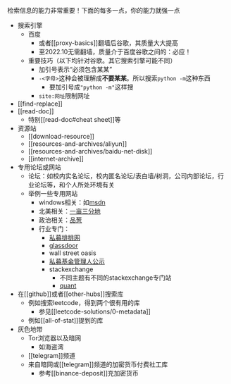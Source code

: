 检索信息的能力非常重要！下面的每多一点，你的能力就强一点
- 搜索引擎
  - 百度
    - 或者[[proxy-basics]]翻墙后谷歌，其质量大大提高
    - 至2022.10无需翻墙，质量介于百度谷歌之间的：必应！
  - 重要技巧（以下均针对谷歌。其它搜索引擎可能不同）
    - 加引号表示“必须包含某某”
    - `-<字母>`这种会被理解成**不要某某**。所以搜索`python -m`这种东西
      - 要加引号成`"python -m"`这样搜
    - `site:网址`限制网址
- [[find-replace]]
- [[read-doc]]
  - 特别[[read-doc#cheat sheet]]等
- 资源站
  - [[download-resource]]
  - [[resources-and-archives/aliyun]]
  - [[resources-and-archives/baidu-net-disk]]
  - [[internet-archive]]
- 专用论坛或网站
  - 论坛：如校内实名论坛，校内匿名论坛/表白墙/树洞，公司内部论坛，行业论坛等，和个人所处环境有关
  - 举例一些专用网站
    - windows相关：如[msdn](https://msdn.itellyou.cn/)
    - 北美相关：[一亩三分地](https://www.1point3acres.com/)
    - 政治相关：[品葱](https://pincong.rocks/)
    - 行业专门：
      - [私募排排网](https://www.simuwang.com/)
      - [glassdoor](https://www.glassdoor.com/member/home/index.htm)
      - wall street oasis
      - [私募基金管理人公示](https://gs.amac.org.cn/)
      - stackexchange
        - 不同主题有不同的stackexchange专门站
        - [quant](https://quant.stackexchange.com/)
- 在[[github]]或者[[other-hubs]]搜索库
  - 例如搜索leetcode，得到两个很有用的库
    - 参见[[leetcode-solutions/0-metadata]]
  - 例如[[all-of-stat]]提到的库
- 灰色地带
  - Tor浏览器以及暗网
    - 如海盗湾
  - [[telegram]]频道
  - 来自暗网或[[telegram]]频道的加密货币付费社工库
    - 参考[[binance-deposit]]充加密货币